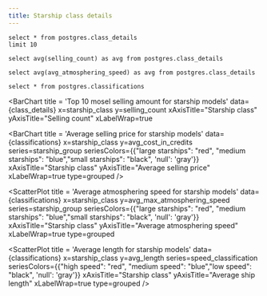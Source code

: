 ```yaml
---
title: Starship class details
---
```



```class_details
select * from postgres.class_details
limit 10
```
```averageSellingAmount
select avg(selling_count) as avg from postgres.class_details
```

```averageSpeed
select avg(avg_atmosphering_speed) as avg from postgres.class_details
```

```classifications
select * from postgres.classifications

```

<BarChart
  title = 'Top 10 mosel selling amount for starship models' 
  data={class_details}
  x=starship_class
  y=selling_count
  xAxisTitle="Starship class"
	yAxisTitle="Selling count"
  xLabelWrap=true
>
  <ReferenceLine data={averageSellingAmount} y= avg label='average selling amount'/>
</BarChart>

<DataTable data={classifications}/>


<BarChart 
    title = 'Average selling price for starship models' 
    data={classifications}
    x=starship_class
    y=avg_cost_in_credits
    series=starship_group
    seriesColors={{"large starships": "red", "medium starships": "blue","small starships": "black", 'null': 'gray'}}
    xAxisTitle="Starship class"
    yAxisTitle="Average selling price"
    xLabelWrap=true
    type=grouped
/>


<ScatterPlot 
  title = 'Average atmosphering speed for starship models' 
  data={classifications}
  x=starship_class
  y=avg_max_atmosphering_speed
  series=starship_group
  seriesColors={{"large starships": "red", "medium starships": "blue","small starships": "black", 'null': 'gray'}}
  xAxisTitle="Starship class"
  yAxisTitle="Average atmosphering speed"
  xLabelWrap=true
  type=grouped
>
  <ReferenceLine data={averageSpeed} y= avg label='average speed'/>
</ScatterPlot>

<ScatterPlot 
  title = 'Average length for starship models' 
  data={classifications}
  x=starship_class
  y=avg_length
  series=speed_classification
  seriesColors={{"high speed": "red", "medium speed": "blue","low speed": "black", 'null': 'gray'}}
  xAxisTitle="Starship class"
  yAxisTitle="Average ship length"
  xLabelWrap=true
  type=grouped
/>
